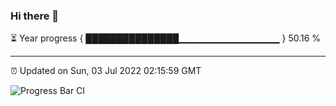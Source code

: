 ### Hi there 👋

⏳ Year progress { ███████████████▁▁▁▁▁▁▁▁▁▁▁▁▁▁▁ } 50.16 %

---

⏰ Updated on Sun, 03 Jul 2022 02:15:59 GMT

![Progress Bar CI](https://github.com/ZhaoGui/ZhaoGui/workflows/Progress%20Bar%20CI/badge.svg)
